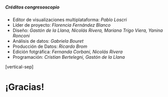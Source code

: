 


##### Créditos congresoscopio

* Editor de visualizaciones multiplataforma: _Pablo Loscri_
* Líder de proyecto: _Florencia Fernández Blanco_
* Diseño: _Gastón de la Llana, Nicolás Rivera, Mariana Trigo Viera, Yanina Ronconi_
* Análisis de datos: _Gabriela Bouret_
* Producción de Datos: _Ricardo Brom_
* Edición fotgráfica: _Fernanda Corbani, Nicolás Rivera_
* Programación: _Cristian Bertelegni, Gastón de la Llana_

[vertical-sep]


# ¡Gracias!
